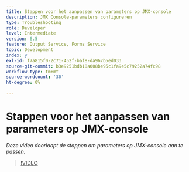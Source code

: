 ```yaml
---
title: Stappen voor het aanpassen van parameters op JMX-console
description: JMX Console-parameters configureren
type: Troubleshooting
role: Developer
level: Intermediate
version: 6.5
feature: Output Service, Forms Service
topic: Development
index: y
exl-id: f7a815f0-2c71-452f-baf8-da967b5ed033
source-git-commit: b3e9251bdb18a008be95c1fa9e5c79252a74fc98
workflow-type: tm+mt
source-wordcount: '30'
ht-degree: 0%

---
```



# Stappen voor het aanpassen van parameters op JMX-console

*Deze video doorloopt de stappen om parameters op JMX-console aan te passen.*

>[!VIDEO](https://video.tv.adobe.com/v/335554?quality=12&learn=on)
